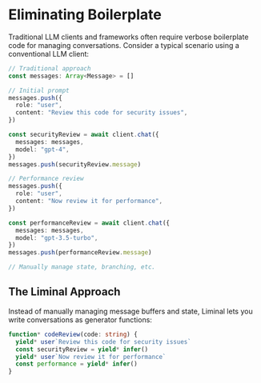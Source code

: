 # Eliminating Boilerplate

Traditional LLM clients and frameworks often require verbose boilerplate code
for managing conversations. Consider a typical scenario using a conventional LLM
client:

```typescript
// Traditional approach
const messages: Array<Message> = []

// Initial prompt
messages.push({
  role: "user",
  content: "Review this code for security issues",
})

const securityReview = await client.chat({
  messages: messages,
  model: "gpt-4",
})
messages.push(securityReview.message)

// Performance review
messages.push({
  role: "user",
  content: "Now review it for performance",
})

const performanceReview = await client.chat({
  messages: messages,
  model: "gpt-3.5-turbo",
})
messages.push(performanceReview.message)

// Manually manage state, branching, etc.
```

## The Liminal Approach

Instead of manually managing message buffers and state, Liminal lets you write
conversations as generator functions:

```typescript
function* codeReview(code: string) {
  yield* user`Review this code for security issues`
  const securityReview = yield* infer()
  yield* user`Now review it for performance`
  const performance = yield* infer()
}
```

